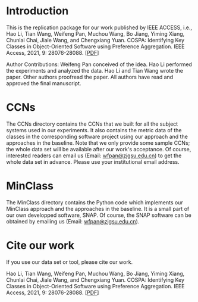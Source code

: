 # Introduction
This is the replication package for our work published by IEEE ACCESS, i.e., Hao Li, Tian Wang, Weifeng Pan, Muchou Wang, Bo Jiang, Yiming Xiang, Chunlai Chai, Jiale Wang, and Chengxiang Yuan. COSPA: Identifying Key Classes in Object-Oriented Software using Preference Aggregation. IEEE Access, 2021, 9: 28076-28088. [[PDF](#)]

Author Contributions: Weifeng Pan conceived of the idea. Hao Li performed the experiments and analyzed the data. Hao Li and Tian Wang wrote the paper. Other authors proofread the paper. All authors have read and approved the final manuscript.

# CCNs
The CCNs directory contains the CCNs that we built for all the subject systems used in our experiments. It also contains the metric data of the classes in the corresponding software project using our approach and the approaches in the baseline. Note that we only provide some sample CCNs; the whole data set will be available after our work's acceptance. Of course, interested readers can email us (Email: wfpan@zjgsu.edu.cn) to get the whole data set in advance. Please use your institutional email address.

# MinClass
The MinClass directory contains the Python code which implements our MinClass approach and the approaches in the baseline. It is a small part of our own developped software, SNAP. Of course, the SNAP software can be obtained by emailing us (Email: wfpan@zjgsu.edu.cn).

# Cite our work
If you use our data set or tool, please cite our work.

Hao Li, Tian Wang, Weifeng Pan, Muchou Wang, Bo Jiang, Yiming Xiang, Chunlai Chai, Jiale Wang, and Chengxiang Yuan. COSPA: Identifying Key Classes in Object-Oriented Software using Preference Aggregation. IEEE Access, 2021, 9: 28076-28088. [[PDF](#)]
